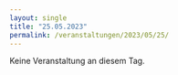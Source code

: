 ```yaml
---
layout: single
title: "25.05.2023"
permalink: /veranstaltungen/2023/05/25/
---
```


Keine Veranstaltung an diesem Tag.
